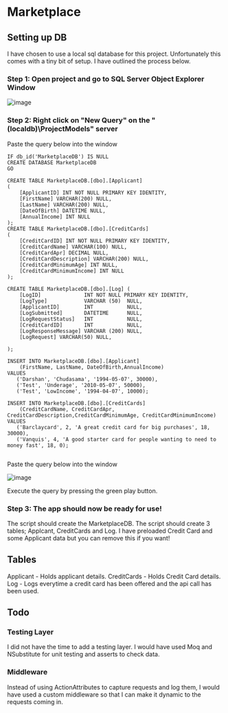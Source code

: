 # Marketplace

## Setting up DB

I have chosen to use a local sql database for this project. Unfortunately this comes with a tiny bit of setup. I have outlined the process below. 

### Step 1: Open project and go to SQL Server Object Explorer Window

![image](https://user-images.githubusercontent.com/61197838/157852015-db6ab1e6-d73c-4bb2-ae67-84ed9797ed55.png)

### Step 2: Right click on "New Query" on the "(localdb)\ProjectModels" server

Paste the query below into the window

```
IF db_id('MarketplaceDB') IS NULL 
CREATE DATABASE MarketplaceDB
GO

CREATE TABLE MarketplaceDB.[dbo].[Applicant]
(
	[ApplicantID] INT NOT NULL PRIMARY KEY IDENTITY, 
    [FirstName] VARCHAR(200) NULL, 
    [LastName] VARCHAR(200) NULL, 
    [DateOfBirth] DATETIME NULL, 
    [AnnualIncome] INT NULL
);
CREATE TABLE MarketplaceDB.[dbo].[CreditCards]
(
	[CreditCardID] INT NOT NULL PRIMARY KEY IDENTITY, 
    [CreditCardName] VARCHAR(100) NULL, 
    [CreditCardApr] DECIMAL NULL, 
    [CreditCardDescription] VARCHAR(200) NULL, 
    [CreditCardMinimumAge] INT NULL, 
    [CreditCardMinimumIncome] INT NULL
);

CREATE TABLE MarketplaceDB.[dbo].[Log] (
    [LogID]              INT NOT NULL PRIMARY KEY IDENTITY, 
    [LogType]            VARCHAR (50)  NULL,
    [ApplicantID]        INT           NULL,
    [LogSubmitted]       DATETIME      NULL,
    [LogRequestStatus]   INT           NULL,
    [CreditCardID]       INT           NULL,
    [LogResponseMessage] VARCHAR (200) NULL,
    [LogRequest] VARCHAR(50) NULL, 
 
);

INSERT INTO MarketplaceDB.[dbo].[Applicant]
    (FirstName, LastName, DateOfBirth,AnnualIncome)
VALUES 
   ('Darshan', 'Chudasama', '1994-05-07', 30000),
   ('Test', 'Underage', '2010-05-07', 50000),
   ('Test', 'LowIncome', '1994-04-07', 10000);

INSERT INTO MarketplaceDB.[dbo].[CreditCards]
    (CreditCardName, CreditCardApr, CreditCardDescription,CreditCardMinimumAge, CreditCardMinimumIncome)
VALUES 
   ('Barclaycard', 2, 'A great credit card for big purchases', 18, 30000),
   ('Vanquis', 4, 'A good starter card for people wanting to need to money fast', 18, 0);


```
Paste the query below into the window

![image](https://user-images.githubusercontent.com/61197838/157853345-363070ea-10d4-4457-bf01-6cf9d04bf7a2.png)

Execute the query by pressing the green play button. 

### Step 3: The app should now be ready for use!
The script should create the MarketplaceDB. 
The script should create 3 tables; Applcant, CreditCards and Log. 
I have preloaded Credit Card and some Applicant data but you can remove this if you want!

## Tables
Applicant - Holds applicant details.
CreditCards - Holds Credit Card details.
Log - Logs everytime a credit card has been offered and the api call has been used. 

## Todo
### Testing Layer
I did not have the time to add a testing layer. I would have used Moq and NSubstitute for unit testing and asserts to check data. 

### Middleware
Instead of using ActionAttributes to capture requests and log them, I would have used a custom middleware so that I can make it dynamic to the requests coming in. 
